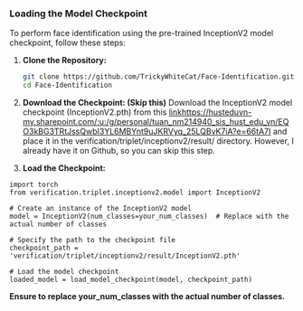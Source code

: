 ### Loading the Model Checkpoint

To perform face identification using the pre-trained InceptionV2 model checkpoint, follow these steps:

1. **Clone the Repository:**
   ```bash
   git clone https://github.com/TrickyWhiteCat/Face-Identification.git
   cd Face-Identification

2. **Download the Checkpoint: (Skip this)**
Download the InceptionV2 model checkpoint (InceptionV2.pth) from this [link](https://husteduvn-my.sharepoint.com/:u:/g/personal/tuan_nm214940_sis_hust_edu_vn/EQO3kBG3TRtJssQwbI3YL6MBYnt9uJKRVyq_25LQBvK7iA?e=66tA7I)https://husteduvn-my.sharepoint.com/:u:/g/personal/tuan_nm214940_sis_hust_edu_vn/EQO3kBG3TRtJssQwbI3YL6MBYnt9uJKRVyq_25LQBvK7iA?e=66tA7I and place it in the verification/triplet/inceptionv2/result/ directory.
However, I already have it on Github, so you can skip this step.

3. **Load the Checkpoint:**
```
import torch
from verification.triplet.inceptionv2.model import InceptionV2

# Create an instance of the InceptionV2 model
model = InceptionV2(num_classes=your_num_classes)  # Replace with the actual number of classes

# Specify the path to the checkpoint file
checkpoint_path = 'verification/triplet/inceptionv2/result/InceptionV2.pth'

# Load the model checkpoint
loaded_model = load_model_checkpoint(model, checkpoint_path)
```
**Ensure to replace your_num_classes with the actual number of classes.**
